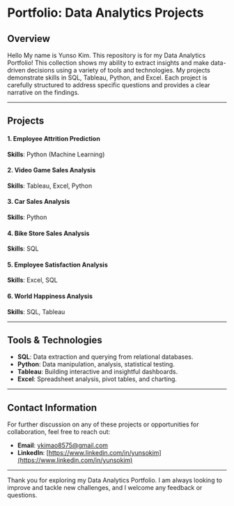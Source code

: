 # Portfolio: Data Analytics Projects

## Overview

Hello My name is Yunso Kim. This repository is for my Data Analytics Portfolio! This collection shows my ability to extract insights and make data-driven decisions using a variety of tools and technologies. My projects demonstrate skills in SQL, Tableau, Python, and Excel. Each project is carefully structured to address specific questions and provides a clear narrative on the findings.

---

## Projects

#### 1. Employee Attrition Prediction

**Skills**: Python (Machine Learning)

#### 2. Video Game Sales Analysis

**Skills**: Tableau, Excel, Python

#### 3. Car Sales Analysis

**Skills**: Python

#### 4. Bike Store Sales Analysis

**Skills**: SQL

#### 5. Employee Satisfaction Analysis

**Skills**: Excel, SQL

#### 6. World Happiness Analysis

**Skills**: SQL, Tableau

---

## Tools & Technologies

- **SQL**: Data extraction and querying from relational databases.
- **Python**: Data manipulation, analysis, statistical testing.
- **Tableau**: Building interactive and insightful dashboards.
- **Excel**: Spreadsheet analysis, pivot tables, and charting.

---

## Contact Information

For further discussion on any of these projects or opportunities for collaboration, feel free to reach out:

- **Email**: [ykimao8575@gmail.com](mailto:ykimao8575@gmail.com)
- **LinkedIn**: [https://www.linkedin.com/in/yunsokim](https://www.linkedin.com/in/yunsokim)

---

Thank you for exploring my Data Analytics Portfolio. I am always looking to improve and tackle new challenges, and I welcome any feedback or questions.
